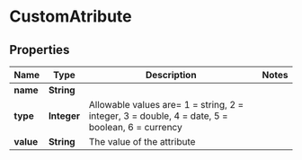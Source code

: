 
# CustomAtribute

## Properties
Name | Type | Description | Notes
------------ | ------------- | ------------- | -------------
**name** | **String** |  | 
**type** | **Integer** | Allowable values are&#x3D; 1 &#x3D; string, 2 &#x3D; integer, 3 &#x3D; double, 4 &#x3D; date, 5 &#x3D; boolean, 6 &#x3D; currency  | 
**value** | **String** | The value of the attribute | 



